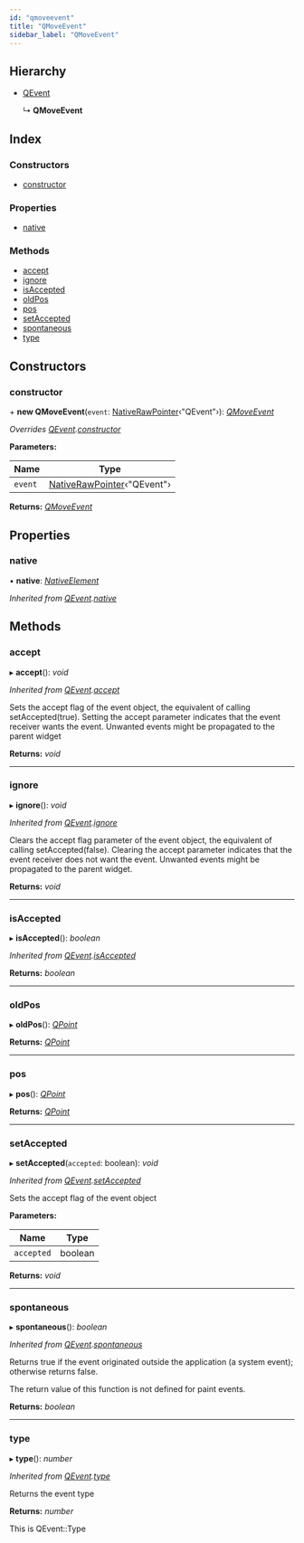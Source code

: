 ```yaml
---
id: "qmoveevent"
title: "QMoveEvent"
sidebar_label: "QMoveEvent"
---
```


## Hierarchy

* [QEvent](qevent.md)

  ↳ **QMoveEvent**

## Index

### Constructors

* [constructor](qmoveevent.md#constructor)

### Properties

* [native](qmoveevent.md#native)

### Methods

* [accept](qmoveevent.md#accept)
* [ignore](qmoveevent.md#ignore)
* [isAccepted](qmoveevent.md#isaccepted)
* [oldPos](qmoveevent.md#oldpos)
* [pos](qmoveevent.md#pos)
* [setAccepted](qmoveevent.md#setaccepted)
* [spontaneous](qmoveevent.md#spontaneous)
* [type](qmoveevent.md#type)

## Constructors

###  constructor

\+ **new QMoveEvent**(`event`: [NativeRawPointer](../globals.md#nativerawpointer)‹"QEvent"›): *[QMoveEvent](qmoveevent.md)*

*Overrides [QEvent](qevent.md).[constructor](qevent.md#constructor)*

**Parameters:**

Name | Type |
------ | ------ |
`event` | [NativeRawPointer](../globals.md#nativerawpointer)‹"QEvent"› |

**Returns:** *[QMoveEvent](qmoveevent.md)*

## Properties

###  native

• **native**: *[NativeElement](../globals.md#nativeelement)*

*Inherited from [QEvent](qevent.md).[native](qevent.md#native)*

## Methods

###  accept

▸ **accept**(): *void*

*Inherited from [QEvent](qevent.md).[accept](qevent.md#accept)*

Sets the accept flag of the event object, the equivalent of calling setAccepted(true).
Setting the accept parameter indicates that the event receiver wants the event. Unwanted events might be propagated to the parent widget

**Returns:** *void*

___

###  ignore

▸ **ignore**(): *void*

*Inherited from [QEvent](qevent.md).[ignore](qevent.md#ignore)*

Clears the accept flag parameter of the event object, the equivalent of calling setAccepted(false).
Clearing the accept parameter indicates that the event receiver does not want the event.
Unwanted events might be propagated to the parent widget.

**Returns:** *void*

___

###  isAccepted

▸ **isAccepted**(): *boolean*

*Inherited from [QEvent](qevent.md).[isAccepted](qevent.md#isaccepted)*

**Returns:** *boolean*

___

###  oldPos

▸ **oldPos**(): *[QPoint](qpoint.md)*

**Returns:** *[QPoint](qpoint.md)*

___

###  pos

▸ **pos**(): *[QPoint](qpoint.md)*

**Returns:** *[QPoint](qpoint.md)*

___

###  setAccepted

▸ **setAccepted**(`accepted`: boolean): *void*

*Inherited from [QEvent](qevent.md).[setAccepted](qevent.md#setaccepted)*

Sets the accept flag of the event object

**Parameters:**

Name | Type |
------ | ------ |
`accepted` | boolean |

**Returns:** *void*

___

###  spontaneous

▸ **spontaneous**(): *boolean*

*Inherited from [QEvent](qevent.md).[spontaneous](qevent.md#spontaneous)*

Returns true if the event originated outside the application (a system event); otherwise returns false.

The return value of this function is not defined for paint events.

**Returns:** *boolean*

___

###  type

▸ **type**(): *number*

*Inherited from [QEvent](qevent.md).[type](qevent.md#type)*

Returns the event type

**Returns:** *number*

This is QEvent::Type
